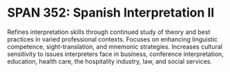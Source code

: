 # SPAN 352: Spanish Interpretation II

Refines interpretation skills through continued study of theory and best practices in varied professional contexts. Focuses on enhancing linguistic competence, sight-translation, and mnemonic strategies. Increases cultural sensitivity to issues interpreters face in business, conference interpretation, education, health care, the hospitality industry, law, and social services.